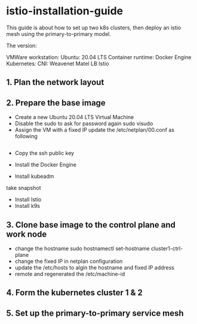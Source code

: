 # istio-installation-guide

This guide is about how to set up two k8s clusters, then deploy an istio mesh using the primary-to-primary model.

The version:

VMWare workstation: 
Ubuntu: 20.04 LTS
Container runtime: Docker Engine
Kubernetes:
CNI: Weavenet
Matel LB
Istio

## 1. Plan the network layout

## 2. Prepare the base image
- Create a new Ubuntu 20.04 LTS Virtual Machine
- Disable the sudo to ask for password again
  sudo visudo
- Assign the VM with a fixed IP
  update the /etc/netplan/00.conf as following
```bash
```
- Copy the ssh public key

- Install the Docker Engine
- Install kubeadm

take snapshot

- Install Istio
- Install k9s

## 3. Clone base image to the control plane and work node

- change the hostname
  sudo hostnamectl set-hostname cluster1-ctrl-plane
- change the fixed IP in netplan configuration
- update the /etc/hosts to algin the hostname and fixed IP address
- remote and regenerated the /etc/machine-id

## 4. Form the kubernetes cluster 1 & 2

## 5. Set up the primary-to-primary service mesh

